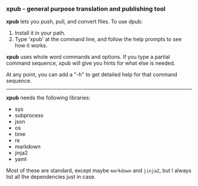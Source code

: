 ### xpub - general purpose translation and publishing tool

**xpub** lets you push, pull, and convert files.  To use dpub:

1. Install it in your path.
2. Type 'xpub' at the command line, and follow the help prompts to see how it works.

**xpub** uses whole word commands and options.  If you type a partial command sequence, xpub will give you hints for what else is needed.

At any point, you can add a "-h" to get detailed help for that command sequence.

-----

**xpub** needs the following libraries:

 - sys
 - subprocess
 - json
 - os
 - time
 - re
 - markdown
 - jinja2
 - yaml

Most of these are standard, except maybe `markdown` and `jinja2`, but I always list all the dependencies just in case.
